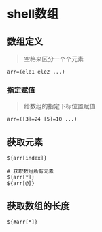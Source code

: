 # shell数组

## 数组定义

> 空格来区分一个个元素

```
arr=(ele1 ele2 ...)
```

### 指定赋值

> 给数组的指定下标位置赋值

```
arr=([3]=24 [5]=10 ...)
```

## 获取元素

```
${arr[index]}

# 获取数组所有元素
${arr[*]}
${arr[@]}

```

## 获取数组的长度

```
${#arr[*]}
```

